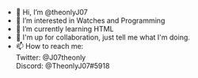 - 👋 Hi, I’m @theonlyJ07
- 👀 I’m interested in Watches and Programming
- 🌱 I’m currently learning HTML
- 💞️ I'm up for collaboration, just tell me what I'm doing.
- 📫 How to reach me: 
        <br />
      Twitter: @J07theonly
        <br />
      Discord: @TheonlyJ07#5918

<!---
theonlyJ07/theonlyJ07 is a ✨ special ✨ repository because its `README.md` (this file) appears on your GitHub profile.
You can click the Preview link to take a look at your changes.
--->
